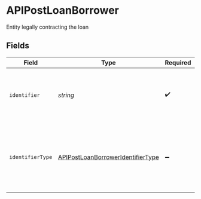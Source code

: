 # APIPostLoanBorrower

Entity legally contracting the loan


## Fields

| Field                                                                                         | Type                                                                                          | Required                                                                                      | Description                                                                                   |
| --------------------------------------------------------------------------------------------- | --------------------------------------------------------------------------------------------- | --------------------------------------------------------------------------------------------- | --------------------------------------------------------------------------------------------- |
| `identifier`                                                                                  | *string*                                                                                      | :heavy_check_mark:                                                                            | Legal identifier of the business, such as its SIRET in France.                                |
| `identifierType`                                                                              | [APIPostLoanBorrowerIdentifierType](../../models/shared/apipostloanborroweridentifiertype.md) | :heavy_minus_sign:                                                                            | Type of legal business identifier of the business, such as the SIRET in France.               |